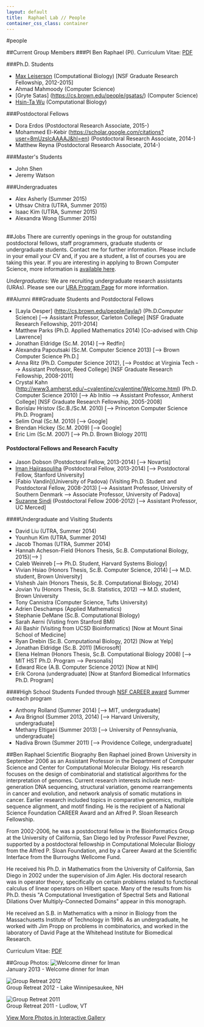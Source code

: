 ```yaml
---
layout: default
title:  Raphael Lab // People
container_css_class: container
---
```


#people

##Current Group Members
###PI
Ben Raphael (PI). Curriculum Vitae: [PDF](http://compbio-research.cs.brown.edu/people/BRaphael_CV.pdf)

###Ph.D. Students
* [Max Leiserson](http://maxleiserson.com) (Computational Biology) [NSF Graduate Research Fellowship, 2012-2015]
* Ahmad Mahmoody (Computer Science)
* [Gryte Satas] (https://cs.brown.edu/people/gsatas/) (Computer Science)
* [Hsin-Ta Wu](http://cs.brown.edu/people/bournewu/) (Computational Biology)

###Postdoctoral Fellows 
* Dora Erdos (Postdoctoral Research Associate, 2015-)
* Mohammed El-Kebir (https://scholar.google.com/citations?user=8mUzslcAAAAJ&hl=en) (Postdoctoral Research Associate, 2014-)
* Matthew Reyna (Postdoctoral Research Associate, 2014-) 


###Master's Students
* John Shen
* Jeremy Watson

###Undergraduates
* Alex Asherly (Summer 2015)
* Uthsav Chitra (UTRA, Summer 2015)
* Isaac Kim (UTRA, Summer 2015)
* Alexandra Wong (Summer 2015)

<a name="jobs"></a>  
##Jobs
There are currently openings in the group for outstanding postdoctoral fellows, staff programmers, graduate students or undergraduate students. Contact me for further information. Please include in your email your CV and, if you are a student, a list of courses you are taking this year. If you are interesting in applying to Brown Computer Science, more information is [available here](http://cs.brown.edu/).

*Undergraduates*: We are recruiting undergraduate research assistants (URAs). Please see our [URA Program Page](http://compbio-research.cs.brown.edu/ura) for more information.

##Alumni
###Graduate Students and Postdoctoral Fellows
* [Layla Oesper] (http://cs.brown.edu/people/layla/) (Ph.D.Computer Science) [--> Assistant Professor, Carleton College] [NSF Graduate Research Fellowship, 2011-2014]
* Matthew Parks (Ph.D. Applied Mathematics 2014) [Co-advised with Chip Lawrence]
* Jonathan Eldridge (Sc.M. 2014) [--> Redfin]
* Alexandra Papoutsaki (Sc.M. Computer Science 2013) [--> Brown Computer Science Ph.D.]
* Anna Ritz (Ph.D. Computer Science 2012), [--> Postdoc at Virginia Tech --> Assistant Professor, Reed College] [NSF Graduate Research Fellowship, 2008-2011]
* Crystal Kahn (http://www3.amherst.edu/~cvalentine/cvalentine/Welcome.html) (Ph.D. Computer Science 2010) [--> Ab Initio --> Assistant Professor, Amherst College] [NSF Graduate Research Fellowship, 2005-2008]
* Borislav Hristov (Sc.B./Sc.M. 2010) [--> Princeton Computer Science Ph.D. Program]
* Selim Onal (Sc.M. 2010) [--> Google]
* Brendan Hickey (Sc.M. 2009) [-->  Google]
* Eric Lim (Sc.M. 2007) [--> Ph.D. Brown Biology 2011]



#### Postdoctoral Fellows and Research Faculty
* Jason Dobson (Postdoctoral Fellow, 2013-2014) [--> Novartis]
* [Iman Hajirasouliha](http://www.imanh.org/) (Postdoctoral Fellow, 2013-2014) [--> Postdoctoral Fellow, Stanford University]
* [Fabio Vandin](University of Padova) (Visiting Ph.D. Student and Postdoctoral Fellow, 2008-2013) [--> Assistant Professor, University of Southern Denmark --> Associate Professor, University of Padova] 
* [Suzanne Sindi](http://faculty.ucmerced.edu/ssindi/) (Postdoctoral Fellow 2006-2012) [--> Assistant Professor, UC Merced]

####Undergraduate and Visiting Students
* David Liu (UTRA, Summer 2014)
* Younhun Kim (UTRA, Summer 2014)
* Jacob Thomas (UTRA, Summer 2014)
* Hannah Acheson-Field (Honors Thesis, Sc.B. Computational Biology, 2015)[--> ]
* Caleb Weinreb [--> Ph.D. Student, Harvard Systems Biology]
* Vivian Hsiao (Honors Thesis, Sc.B. Computer Science, 2014) [--> M.D. student, Brown University]
* Vishesh Jain (Honors Thesis, Sc.B. Computational Biology, 2014)
* Jovian Yu (Honors Thesis, Sc.B. Statistics, 2012) --> M.D. student, Brown University
* Tony Cannistra (Computer Science, Tufts University)
* Adrien Deschamps (Applied Mathematics)
* Stephanie DeMane (Sc.B. Computational Biology)
* Sarah Aerni (Visting from Stanford BMI)
* Ali Bashir (Visiting from UCSD Bioinformatics) [Now at Mount Sinai School of Medicine]
* Ryan Drebin (Sc.B. Computational Biology, 2012) [Now at Yelp]
* Jonathan Eldridge (Sc.B. 2011) [Microsoft]
* Elena Helman (Honors Thesis, Sc.B. Computational Biology 2008) [--> MIT HST Ph.D. Program --> Personalis]
* Edward Rice (A.B. Computer Science 2012) [Now at NIH]
* Erik Corona (undergraduate) [Now at Stanford Biomedical Informatics Ph.D. Program]


####High School Students 
Funded through [NSF CAREER award](http://www.nsf.gov/awardsearch/showAward?AWD_ID=1053753) Summer outreach program

* Anthony Rolland (Summer 2014) [--> MIT, undergraduate]
* Ava Brignol (Summer 2013, 2014) [--> Harvard University, undergraduate]
* Methany Eltigani (Summer 2013) [--> University of Pennsylvania, undergraduate]
* Nadiva Brown (Summer 2011) [--> Providence College, undergraduate]

##Ben Raphael Scientific Biography
Ben Raphael joined Brown University in September 2006 as an Assistant Professor in the Department of Computer Science and Center for Computational Molecular Biology. His research focuses on the design of combinatorial and statistical algorithms for the interpretation of genomes. Current research interests include next-generation DNA sequencing, structural variation, genome rearrangements in cancer and evolution, and network analysis of somatic mutations in cancer. Earlier research included topics in comparative genomics, multiple sequence alignment, and motif finding. He is the recipient of a National Science Foundation CAREER Award and an Alfred P. Sloan Research Fellowship.

From 2002-2006, he was a postdoctoral fellow in the Bioinformatics Group at the University of California, San Diego led by Professor Pavel Pevzner, supported by a postdoctoral fellowship in Computational Molecular Biology from the Alfred P. Sloan Foundation, and by a Career Award at the Scientific Interface from the Burroughs Wellcome Fund.

He received his Ph.D. in Mathematics from the University of California, San Diego in 2002 under the supervision of Jim Agler. His doctoral research was in operator theory, specifically on certain problems related to functional calculus of linear operators on Hilbert space.  Many of the results from his Ph.D. thesis "A Computational Investigation of Spectral Sets and Rational Dilations Over Multiply-Connected Domains" appear in this monograph.  

He received an S.B. in Mathematics with a minor in Biology from the Massachusetts Institute of Technology in 1996.  As an undergraduate, he worked with Jim Propp on problems in combinatorics, and worked in the laboratory of David Page at the Whitehead Institute for Biomedical Research.

Curriculum Vitae: [PDF](http://compbio-research.cs.brown.edu/people/BRaphael_CV.pdf)

##Group Photos:
![Welcome dinner for Iman](http://compbio-research.cs.brown.edu/people/images/January2013_cropped.jpg)  
January 2013 - Welcome dinner for Iman

![Group Retreat 2012](http://compbio-research.cs.brown.edu/people/images/Retreat2012_cropped.jpg)  
Group Retreat 2012 - Lake Winnipesaukee, NH

![Group Retreat 2011](http://compbio-research.cs.brown.edu/people/images/Retreat2011_cropped.jpeg)  
Group Retreat 2011 - Ludlow, VT

[View More Photos in Interactive Gallery](http://compbio-research.cs.brown.edu/people/gallery.html)
